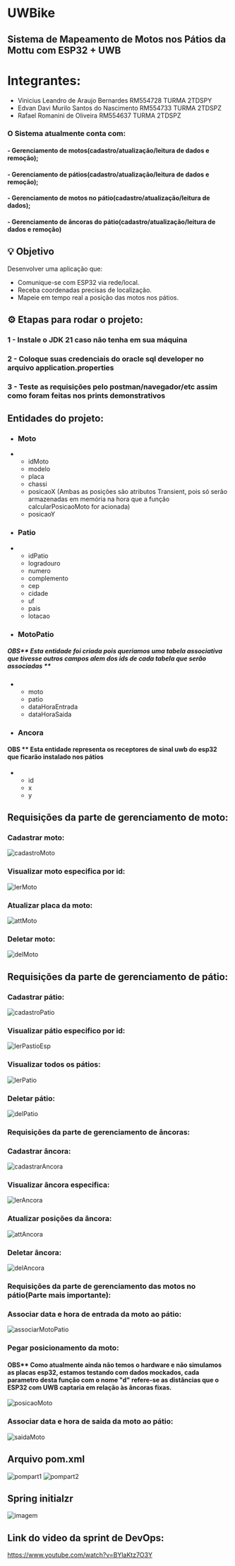 # UWBike
## Sistema de Mapeamento de Motos nos Pátios da Mottu com ESP32 + UWB


# Integrantes:
 - Vinicius Leandro de Araujo Bernardes RM554728 TURMA 2TDSPY
 - Edvan Davi Murilo Santos do Nascimento RM554733 TURMA 2TDSPZ
- Rafael Romanini de Oliveira RM554637 TURMA 2TDSPZ


### O Sistema atualmente conta com:
#### - Gerenciamento de motos(cadastro/atualização/leitura de dados e remoção);
#### - Gerenciamento de pátios(cadastro/atualização/leitura de dados e remoção);
#### - Gerenciamento de motos no pátio(cadastro/atualização/leitura de dados);
#### - Gerenciamento de âncoras do pátio(cadastro/atualização/leitura de dados e remoção)

## 💡 Objetivo
Desenvolver uma aplicação que:
- Comunique-se com ESP32 via rede/local.
- Receba coordenadas precisas de localização.
- Mapeie em tempo real a posição das motos nos pátios.


## ⚙️ Etapas para rodar o projeto:
### 1 - Instale o JDK 21 caso não tenha em sua máquina
### 2 - Coloque suas credenciais do oracle sql developer no arquivo application.properties
### 3 - Teste as requisições pelo postman/navegador/etc assim como foram feitas nos prints demonstrativos


## Entidades do projeto:
- ### Moto
- - idMoto
  - modelo
  - placa
  - chassi
  - posicaoX   (Ambas as posições são atributos Transient, pois só serão armazenadas em memória na hora que a função calcularPosicaoMoto for acionada)
  - posicaoY
    
- ### Patio
- - idPatio
  - logradouro
  - numero
  - complemento
  - cep
  - cidade
  - uf
  - pais
  - lotacao
    
- ### MotoPatio
##### OBS** Esta entidade foi criada pois queriamos uma tabela associativa que tivesse outros campos alem dos ids de cada tabela que serão associadas **
- - moto
  - patio
  - dataHoraEntrada
  - dataHoraSaida
 
- ### Ancora
 #### OBS ** Esta entidade representa os receptores de sinal uwb do esp32 que ficarão instalado nos pátios
- - id
  - x
  - y


## Requisições da parte de gerenciamento de moto:

### Cadastrar moto:

![cadastroMoto](https://github.com/user-attachments/assets/ad0dd6b7-3109-4d77-bf3f-be2d63fddb9f)

### Visualizar moto especifica por id:

![lerMoto](https://github.com/user-attachments/assets/95e47008-4385-4596-9699-3c8a0fce4123)

### Atualizar placa da moto:
![attMoto](https://github.com/user-attachments/assets/d6b30265-65a6-4c23-b431-4f34184635d4)

### Deletar moto:
![delMoto](https://github.com/user-attachments/assets/e295782c-0746-4eee-bca2-3662a3c97029)


## Requisições da parte de gerenciamento de pátio:

### Cadastrar pátio:

![cadastroPatio](https://github.com/user-attachments/assets/bead9041-a6b1-4772-8304-3bfcb805e26d)

### Visualizar pátio especifico por id:

![lerPastioEsp](https://github.com/user-attachments/assets/8e657fdd-5097-4d8d-ba64-f8aa0290ff00)

### Visualizar todos os pátios:

![lerPatio](https://github.com/user-attachments/assets/797ae293-d4ad-45ed-8706-b20baaaca689)

### Deletar pátio:

![delPatio](https://github.com/user-attachments/assets/027862f1-111d-4f04-923e-0c731b3f320a)



### Requisições da parte de gerenciamento de âncoras:

### Cadastrar âncora:

![cadastrarAncora](https://github.com/user-attachments/assets/a13b6f95-63ff-4a14-b11f-b28428ec08a6)

### Visualizar âncora especifica:

![lerAncora](https://github.com/user-attachments/assets/5bfb142c-e4b4-4f00-b9bd-8afafab7c865)

### Atualizar posições da âncora:

![attAncora](https://github.com/user-attachments/assets/3e89e797-a6ea-45e0-917f-9e906e341503)

### Deletar âncora:

![delAncora](https://github.com/user-attachments/assets/0df4dcac-bd54-4c85-8b1d-d77f049e79b0)



### Requisições da parte de gerenciamento das motos no pátio(Parte mais importante):

### Associar data e hora de entrada da moto ao pátio:

![associarMotoPatio](https://github.com/user-attachments/assets/d3b2d10e-b070-4254-9aec-97b2900c2848)

### Pegar posicionamento da moto:
#### OBS** Como atualmente ainda não temos o hardware e não simulamos as placas esp32, estamos testando com dados mockados, cada parametro desta função com o nome "d" refere-se as distâncias que o ESP32 com UWB captaria em relação às âncoras fixas.

![posicaoMoto](https://github.com/user-attachments/assets/f2c79f3d-73a3-4e42-9e52-820d1100205a)

### Associar data e hora de saida da moto ao pátio:

![saidaMoto](https://github.com/user-attachments/assets/2fa10d60-1168-4599-a3a9-d485a12feeef)



## Arquivo pom.xml

![pompart1](https://github.com/user-attachments/assets/d7574387-a7c3-492c-9130-343d5c9229d7)
![pompart2](https://github.com/user-attachments/assets/f12c283e-ba5f-49ce-ae13-beaff8095d25)


## Spring initialzr

![imagem](https://github.com/user-attachments/assets/28d0f05b-5d63-4097-a9c9-41745d6b2e19)


## Link do video da sprint de DevOps:

https://www.youtube.com/watch?v=BYlaKtz7O3Y
